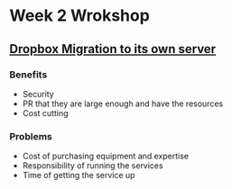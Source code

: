 # Week 2 Wrokshop

## [Dropbox Migration to its own server](https://www.wired.com/2016/03/epic-story-dropboxs-exodus-amazon-cloud-empire/)

### Benefits

- Security
- PR that they are large enough and have the resources
- Cost cutting

### Problems

- Cost of purchasing equipment and expertise
- Responsibility of running the services
- Time of getting the service up
